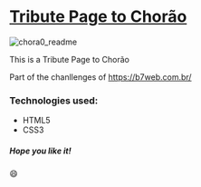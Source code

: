 <h1><a href="https://elena-in-code.github.io/Tribute-page/"><strong>Tribute Page to Chorão</strong></a></h1>

![chora0_readme](https://user-images.githubusercontent.com/73854685/119743700-d7b47d80-be60-11eb-8cf1-b7a63f4c8264.png)

<p>This is a Tribute Page to Chorão</p>
<p>Part of the chanllenges of <a href="https://b7web.com.br/" target="_blank">https://b7web.com.br/ </a></p>
<h3>Technologies used: </h3>
<ul>
	<li>HTML5</li>
	<li>CSS3</li>

</ul>

<h5>Hope you like it!</h5>

:smile:

